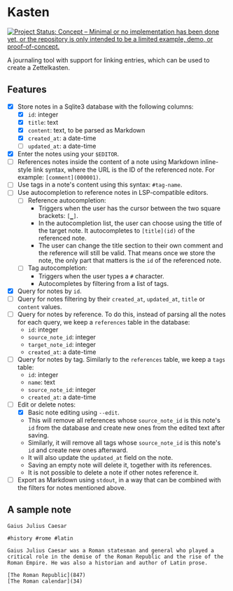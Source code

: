 # Kasten

[![Project Status: Concept – Minimal or no implementation has been done yet, or the repository is only intended to be a limited example, demo, or proof-of-concept.](https://www.repostatus.org/badges/latest/concept.svg)](https://www.repostatus.org/#concept)

A journaling tool with support for linking entries, which can be used to create a Zettelkasten.

## Features

- [x] Store notes in a Sqlite3 database with the following columns:
  - [x] `id`: integer
  - [x] `title`: text
  - [x] `content`: text, to be parsed as Markdown
  - [x] `created_at`: a date-time
  - [ ] `updated_at`: a date-time
- [x] Enter the notes using your `$EDITOR`.
- [ ] References notes inside the content of a note using Markdown inline-style link syntax, where the URL is the ID of the referenced note. For example: `[comment](000001)`.
- [ ] Use tags in a note's content using this syntax: `#tag-name`.
- [ ] Use autocompletion to reference notes in LSP-compatible editors.
  - [ ] Reference autocompletion:
    - Triggers when the user has the cursor between the two square brackets: `[▁]`.
    - In the autocompletion list, the user can choose using the title of the target note. It autocompletes to `[title](id)` of the referenced note.
    - The user can change the title section to their own comment and the reference will still be valid. That means once we store the note, the only part that matters is the `id` of the referenced note.
  - [ ] Tag autocompletion:
    - Triggers when the user types a `#` character.
    - Autocompletes by filtering from a list of tags.
- [x] Query for notes by `id`.
- [ ] Query for notes filtering by their `created_at`, `updated_at`, `title` or `content` values.
- [ ] Query for notes by reference. To do this, instead of parsing all the notes for each query, we keep a `references` table in the database:
  - `id`: integer
  - `source_note_id`: integer
  - `target_note_id`: integer
  - `created_at`: a date-time
- [ ] Query for notes by tag. Similarly to the `references` table, we keep a `tags` table:
  - `id`: integer
  - `name`: text
  - `source_note_id`: integer
  - `created_at`: a date-time
- [ ] Edit or delete notes:
  - [x] Basic note editing using `--edit`.
  - This will remove all references whose `source_note_id` is this note's `id` from the database and create new ones from the edited text after saving.
  - Similarly, it will remove all tags whose `source_note_id` is this note's `id` and create new ones afterward.
  - It will also update the `updated_at` field on the note.
  - Saving an empty note will delete it, together with its references.
  - It is not possible to delete a note if other notes reference it.
- [ ] Export as Markdown using `stdout`, in a way that can be combined with the filters for notes mentioned above.

## A sample note

```
Gaius Julius Caesar

#history #rome #latin

Gaius Julius Caesar was a Roman statesman and general who played a critical role in the demise of the Roman Republic and the rise of the Roman Empire. He was also a historian and author of Latin prose.

[The Roman Republic](847)
[The Roman calendar](34)
```
